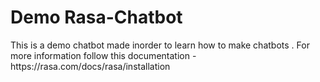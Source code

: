 # Demo Rasa-Chatbot
<p>This is a demo chatbot made inorder to learn how to make chatbots . For more information follow this documentation - https://rasa.com/docs/rasa/installation</p>

